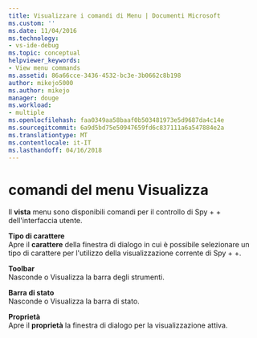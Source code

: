 ```yaml
---
title: Visualizzare i comandi di Menu | Documenti Microsoft
ms.custom: ''
ms.date: 11/04/2016
ms.technology:
- vs-ide-debug
ms.topic: conceptual
helpviewer_keywords:
- View menu commands
ms.assetid: 86a66cce-3436-4532-bc3e-3b0662c8b198
author: mikejo5000
ms.author: mikejo
manager: douge
ms.workload:
- multiple
ms.openlocfilehash: faa0349aa58baaf0b503481973e5d9687da4c14e
ms.sourcegitcommit: 6a9d5bd75e50947659fd6c837111a6a547884e2a
ms.translationtype: MT
ms.contentlocale: it-IT
ms.lasthandoff: 04/16/2018
---
```

# <a name="view-menu-commands"></a>comandi del menu Visualizza
Il **vista** menu sono disponibili comandi per il controllo di Spy + + dell'interfaccia utente.  
  
 **Tipo di carattere**  
 Apre il **carattere** della finestra di dialogo in cui è possibile selezionare un tipo di carattere per l'utilizzo della visualizzazione corrente di Spy + +.  
  
 **Toolbar**  
 Nasconde o Visualizza la barra degli strumenti.  
  
 **Barra di stato**  
 Nasconde o Visualizza la barra di stato.  
  
 **Proprietà**  
 Apre il **proprietà** la finestra di dialogo per la visualizzazione attiva.